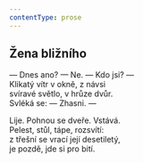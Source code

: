 ```yaml
---
contentType: prose
---
```


## Žena bližního

— Dnes ano? — Ne. — Kdo jsi? —  
Klikatý vítr v okně, z návsi  
svíravé světlo, v hrůze dvůr.  
Svléká se: — Zhasni. —

Lije. Pohnou se dveře. Vstává.  
Pelest, stůl, tápe, rozsvítí:  
z třešní se vrací její desetiletý,  
je pozdě, jde si pro bití.
